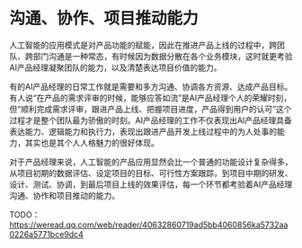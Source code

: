 # 沟通、协作、项目推动能力

人工智能的应用模式是对产品功能的赋能，因此在推进产品上线的过程中，跨团队、跨部门沟通是一种常态，有时候因为数据分散在各个业务模块，这时就更考验AI产品经理凝聚团队的能力，以及清楚表达项目价值的能力。

有的AI产品经理的日常工作就是需要和多方沟通、协调各方资源、达成产品目标。有人说“在产品的需求评审的时候，能够应答如流”是AI产品经理个人的荣耀时刻，但“顺利完成需求评审，跟进产品上线、把握项目进度，产品得到用户的认可”这个过程才是整个团队最为骄傲的时刻。AI产品经理的工作不仅表现出AI产品经理具备表达能力、逻辑能力和执行力，表现出跟进产品开发上线过程中的为人处事的能力，其实也是其个人人格魅力的很好体现。

对于产品经理来说，人工智能的产品应用显然会比一个普通的功能设计复杂得多，从项目初期的数据评估、设定项目的目标、可行性方案跟踪，到项目中期的研发、设计、测试、协调，到最后项目上线的效果评估，每一个环节都考验着AI产品经理沟通、协作和项目推动的能力。

TODO：https://weread.qq.com/web/reader/40632860719ad5bb4060856ka5732aa0226a5771bce9dc4
